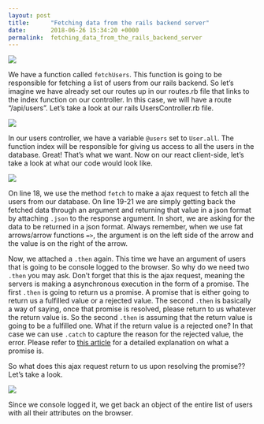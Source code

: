 ```yaml
---
layout: post
title:      "Fetching data from the rails backend server"
date:       2018-06-26 15:34:20 +0000
permalink:  fetching_data_from_the_rails_backend_server
---
```



![](https://i.imgur.com/wj6Hgnsh.png)


We have a function called `fetchUsers`. This function is going to be responsible for fetching a list of users from our rails backend. So let’s imagine we have already set our routes up in our routes.rb file that links to the index function on our controller. In this case, we will have a route “/api/users”. Let’s take a look at our rails UsersController.rb file. 
  

![](https://i.imgur.com/Q7mOBqhh.png)

In our users controller, we have a variable `@users` set to `User.all`. The function index will be responsible for giving us access to all the users in the database. Great! That’s what we want. Now on our react client-side, let’s 
take a look at what our code would look like.

![](https://i.imgur.com/WUP3Kfrh.png)

On line 18,  we use the method `fetch` to make a ajax request to fetch all the users from our database. On line  19-21 we are simply getting back the fetched data through an argument  and returning that value in a json format by attaching `.json` to the response argument. In short, we are asking for the data to be returned in a json format. Always remember, when we use fat arrows/arrow functions `=>`, the argument is on the left side of the arrow and the value is on the right of the arrow.  

Now, we attached a `.then` again. This time we have an argument of users that is going to be console logged to the browser. So why do we need two `.then` you may ask. Don’t forget that this is the ajax request, meaning the servers is making a asynchronous execution in the form of a promise. The first `.then` is going to return us a promise. A promise that is either going to return us a fulfilled value or a rejected value. The second `.then`  is basically a way of saying, once that promise is resolved, please return to us whatever the return value is. So the second `.then` is assuming that the return value is going to be a fulfilled one. What if the return value is a rejected one? In that case we can use `.catch` to capture the reason for the rejected value, the error. Please refer to 
[this article](http://vanitanaidueckert.com/what_is_a_promise) for a detailed explanation on what a promise is. 

So what does this ajax request return to us upon resolving the promise?? Let’s take a look. 

![](https://i.imgur.com/6SWxBFch.png)

Since we console logged it, we get back an object of the entire list of users with all their attributes on the browser.







